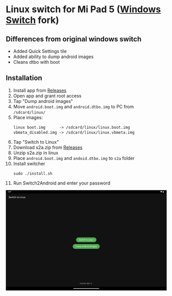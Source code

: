 # Linux switch for Mi Pad 5 ([Windows Switch](https://github.com/entaromia/mi-pad5-windows-switch) fork)

## Differences from original windows switch
- Added Quick Settings tile
- Added ability to dump android images
- Cleans dtbo with boot

## Installation
1) Install app from [Releases](https://github.com/timoxa0/Switch2Linux-Nabu/releases)
2) Open app and grant root access
3) Tap "Dump android images"
4) Move `android.boot.img` and `android.dtbo.img` to PC from `/sdcard/linux/`
5) Place images:
   ```
   linux boot.img      -> /sdcard/linux/linux.boot.img
   vbmeta_disabled.img -> /sdcard/linux/linux.vbmeta.img
   ```
6) Tap "Switch to Linux"
7) Download s2a.zip from [Releases](https://github.com/timoxa0/Switch2Linux-Nabu/releases)
8) Unzip s2a.zip in linux
9) Place `android.boot.img` and `andoid.dtbo.img` to `s2a` folder
10) Install switcher
    ```console
    sudo ./install.sh
    ```
11) Run Switch2Android and enter your password

![Screenshot](./assets/screenshot.jpg "screenshot")
